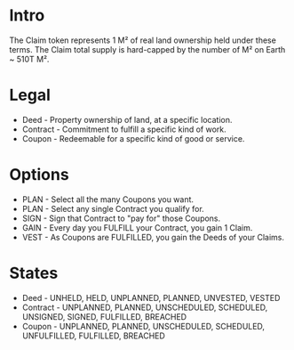 # Intro
The Claim token represents 1 M² of real land ownership held under these terms.
The Claim total supply is hard-capped by the number of M² on Earth ~ 510T M².

# Legal 
- Deed - Property ownership of land, at a specific location.
- Contract - Commitment to fulfill a specific kind of work.
- Coupon - Redeemable for a specific kind of good or service.

# Options
- PLAN - Select all the many Coupons you want.
- PLAN - Select any single Contract you qualify for.
- SIGN - Sign that Contract to "pay for" those Coupons.
- GAIN - Every day you FULFILL your Contract, you gain 1 Claim.
- VEST - As Coupons are FULFILLED, you gain the Deeds of your Claims.

# States
- Deed - UNHELD, HELD, UNPLANNED, PLANNED, UNVESTED, VESTED
- Contract - UNPLANNED, PLANNED, UNSCHEDULED, SCHEDULED, UNSIGNED, SIGNED, FULFILLED, BREACHED
- Coupon - UNPLANNED, PLANNED, UNSCHEDULED, SCHEDULED, UNFULFILLED, FULFILLED, BREACHED
